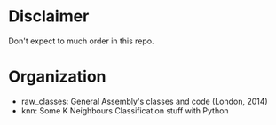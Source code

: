 Disclaimer
==

Don't expect to much order in this repo.

Organization
==

- raw_classes: General Assembly's classes and code (London, 2014)
- knn: Some K Neighbours Classification stuff with Python
